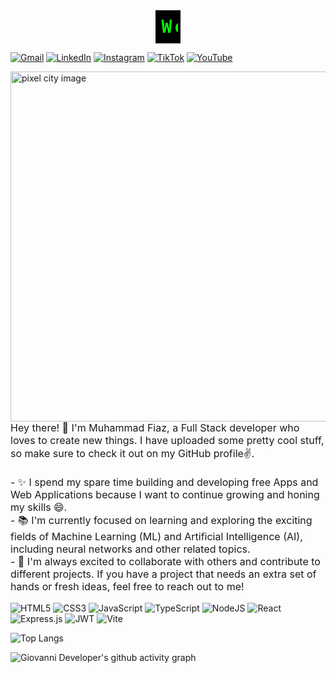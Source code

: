 <style>
    @keyframes typing {
      from { width: 0 }
      to { width: 100% }
    }
    h1 {
      overflow: hidden; /* Para ocultar el texto mientras se está escribiendo */
      border-right: .15em solid lime; /* Efecto de cursor */
      white-space: nowrap; /* Para que no se rompa el texto en varias líneas */
      margin: 0 auto; /* Centrar el texto */
      letter-spacing: .15em; /* Espacio entre letras */
      animation: typing 3.5s steps(30, end), blink-caret .5s step-end infinite alternate; /* Animación de escribir */
      font-family: 'IBM Plex Mono', monospace; /* Fuente estilo terminal */
      color: lime; /* Color de las letras */
      background-color: #000; /* Color de fondo */
      padding: 10px; /* Añade un poco de espacio alrededor del texto */
    }
    @keyframes blink-caret {
      from, to { border-color: transparent }
      50% { border-color: lime }
    }
  </style>

<h1  style="font-family: 'IBM Plex Mono', monospace;">Welcome to my Github</h1>


[![Gmail](https://img.shields.io/badge/Gmail-D14836?style=for-the-badge&logo=gmail&logoColor=white)](mailto:contact@giovannideveloper.com)
[![LinkedIn](https://img.shields.io/badge/linkedin-%230077B5.svg?style=for-the-badge&logo=linkedin&logoColor=white)](https://www.linkedin.com/in/giovannideveloper)
[![Instagram](https://img.shields.io/badge/Instagram-%23E4405F.svg?style=for-the-badge&logo=Instagram&logoColor=white)]( https://www.instagram.com/giovannideveloper)
[![TikTok](https://img.shields.io/badge/TikTok-%23000000.svg?style=for-the-badge&logo=TikTok&logoColor=white)](https://www.tiktok.com/@giovannideveloper)
[![YouTube](https://img.shields.io/badge/YouTube-%23FF0000.svg?style=for-the-badge&logo=YouTube&logoColor=white)](https://www.youtube.com/@giovannideveloper)

<img align="right" src="https://github.com/muhammad-fiaz/muhammad-fiaz/assets/75434191/d9e4b62b-5878-4d64-a362-bce0b027ed03" height="560px" alt="pixel city image">
<p style="animation: fadein 2s; font-size: medium">
Hey there! 👋 I'm Muhammad Fiaz, a Full Stack developer who loves to create new things. I have uploaded some pretty cool stuff, so make sure to check it out on my GitHub profile✌️.<br><br>- ✨ I spend my spare time building and developing free Apps and Web Applications because I want to continue growing and honing my skills 😄.
  <br>- 📚 I'm currently focused on learning and exploring the exciting fields of Machine Learning (ML) and Artificial Intelligence (AI), including neural networks and other related topics.
  <br>- 🤝 I'm always excited to collaborate with others and contribute to different projects. If you have a project that needs an extra set of hands or fresh ideas, feel free to reach out to me!
  
</p>


![HTML5](https://img.shields.io/badge/html5-%23E34F26.svg?style=for-the-badge&logo=html5&logoColor=white)
![CSS3](https://img.shields.io/badge/css3-%231572B6.svg?style=for-the-badge&logo=css3&logoColor=white)
![JavaScript](https://img.shields.io/badge/javascript-%23323330.svg?style=for-the-badge&logo=javascript&logoColor=%23F7DF1E)
![TypeScript](https://img.shields.io/badge/typescript-%23007ACC.svg?style=for-the-badge&logo=typescript&logoColor=white)
![NodeJS](https://img.shields.io/badge/node.js-6DA55F?style=for-the-badge&logo=node.js&logoColor=white)
![React](https://img.shields.io/badge/react-%2320232a.svg?style=for-the-badge&logo=react&logoColor=%2361DAFB)
![Express.js](https://img.shields.io/badge/express.js-%23404d59.svg?style=for-the-badge&logo=express&logoColor=%2361DAFB)
![JWT](https://img.shields.io/badge/JWT-black?style=for-the-badge&logo=JSON%20web%20tokens)
![Vite](https://img.shields.io/badge/vite-%23646CFF.svg?style=for-the-badge&logo=vite&logoColor=white)

![Top Langs](https://github-readme-stats.vercel.app/api/top-langs/?username=giovannidevelopments&layout=compact&theme=gotham)


![Giovanni Developer's github activity graph](https://github-readme-activity-graph.vercel.app/graph?username=giovannidevelopments&bg_color=000000&color=00FF00&line=00FF00&point=FFFFFF&area=true&hide_border=true)